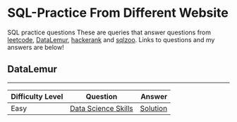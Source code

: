 # SQL-Practice From Different Website
SQL practice questions
These are queries that answer questions from <a href="https://leetcode.com">leetcode</a>, <a href="https://datalemur.com/">DataLemur</a>, <a href="https://hackerrank.com">hackerank</a> and <a href="http://sqlzoo.net">sqlzoo</a>.
Links to questions and my answers are below!

## DataLemur
---------------
| Difficulty Level                | Question                | Answer                 |
|---------------------------------|-------------------------|------------------------:|
|Easy|[Data Science Skills](https://datalemur.com/questions/matching-skills) | [Solution](https://github.com/ruchi-9/SQL-Practice/blob/main/DataLemur/Data_Science_Skills.sql) |

